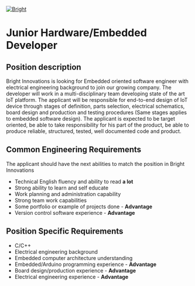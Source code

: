 [![Bright](https://static1.squarespace.com/static/593f6782e4fcb5c45861fe68/t/5a56e19753450ad102564dd1/1530425272677/?format=1500w)](https://www.brightinnovationsco.com/)

# Junior Hardware/Embedded Developer
## Position description
Bright Innovations is looking for Embedded oriented software engineer with electrical engineering background to join our growing company. The developer will work in a multi-disciplinary team developing state of the art IoT platform. The applicant will be responsible for end-to-end design of IoT device through stages of definition, parts selection, electrical schematics, board design and production and testing procedures (Same stages applies to embedded software design). The applicant is expected to be target oriented, be able to take responsibility for his part of the product, be able to produce reliable, structured, tested, well documented code and product.      

## Common Engineering Requirements 
The applicant should have the next abilities to match the position in Bright Innovations 
  - Technical English fluency and ability to read **a lot**
  - Strong ability to learn and self educate 
  - Work planning and administration capability
  - Strong team work capabilities
  - Some portfolio or example of projects done - **Advantage**
  - Version control software experience - **Advantage**

## Position Specific Requirements 
  - C/C++
  - Electrical engineering background
  - Embedded computer architecture understanding
  - Embedded/Arduino programming experience - **Advantage**
  - Board design/production experience - **Advantage**
  - Electrical engineering experience - **Advantage**
